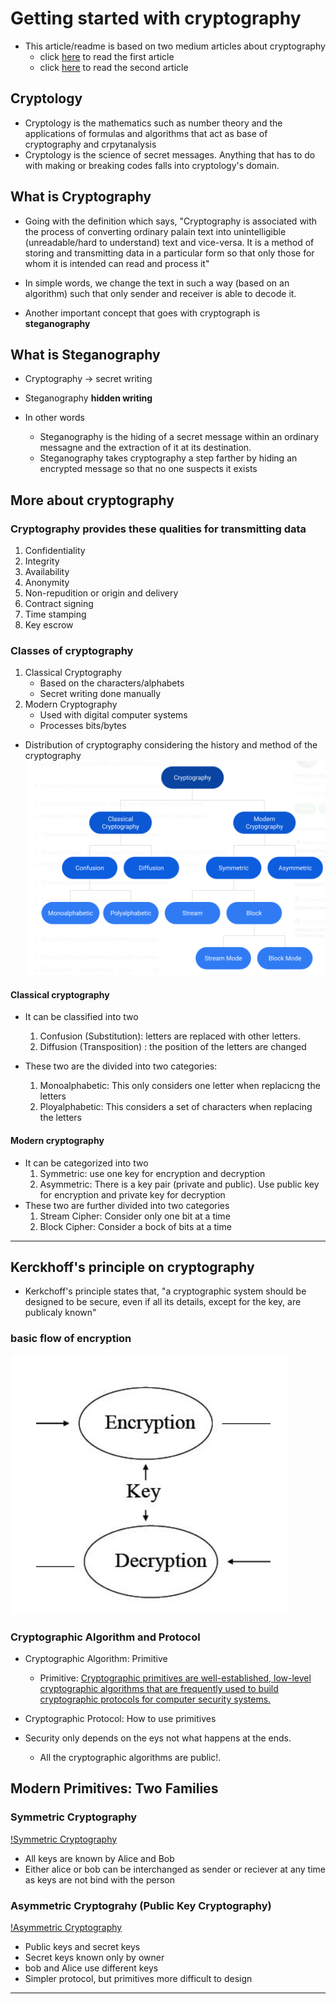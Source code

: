 # Getting started with **cryptography**
- This article/readme is based on two medium articles about cryptography
    - click [here](https://medium.com/@nshani/getting-started-with-cryptography-and-key-concepts-5e89c7687939) to read the first article
    - click [here](https://medium.com/@nshani/basic-principles-of-cryptography-9a282e7a2d2d) to read the second article
    
## Cryptology
- Cryptology is the mathematics such as number theory and the applications of formulas and algorithms that act as base of cryptography and crpytanalysis
- Cryptology is the science of secret messages. Anything that has to do with making or breaking codes falls into cryptology's domain.

## What is Cryptography
- Going with the definition which says,
"Cryptography is associated with the process of converting ordinary palain text into unintelligible (unreadable/hard to understand) text and vice-versa.
It is a method of storing and transmitting data in a particular form so that only those for whom it is intended can read and process it"

- In simple words, we change the text in such a way (based on an algorithm) such that only sender and receiver is able to decode it.
- Another important concept that goes with cryptograph is **steganography**

## What is Steganography
- Cryptography -> secret writing
- Steganography  **hidden writing**

- In other words
    - Steganography is the hiding of a secret message within an ordinary messagne and the extraction of it at its destination.
    - Steganography takes cryptography a step farther by hiding an encrypted message so that no one suspects it exists

## More about **cryptography**
### Cryptography provides these qualities for transmitting data
1. Confidentiality
2. Integrity
3. Availability
4. Anonymity
5. Non-repudition or origin and delivery
6. Contract signing
7. Time stamping
8. Key escrow

### Classes of cryptography
1. Classical Cryptography
    - Based on the characters/alphabets
    - Secret writing done manually
2. Modern Cryptography
    - Used with digital computer systems
    - Processes bits/bytes
- Distribution of cryptography considering the history and method of the cryptography
![cryptodiagram](assets/cryptodiagram.png)

#### Classical cryptography
- It can be classified into two
    1. Confusion (Substitution): letters are replaced with other letters.
    2. Diffusion (Transposition) : the position of the letters are changed

- These two are the divided into two categories:
    1. Monoalphabetic: This only considers one letter when replacicng the letters
    2. Ployalphabetic: This considers a set of characters when replacing the letters
#### Modern cryptography
- It can be categorized into two
    1. Symmetric: use one key for encryption and decryption
    2. Asymmetric: There is a key pair (private and public). Use public key for encryption and private key for decryption
- These two are further divided into two categories
    1. Stream Cipher: Consider only one bit at a time
    2. Block Cipher: Consider a bock of bits at a time

---
## Kerckhoff's principle on cryptography
- Kerkchoff's principle states that,
"a cryptographic system should be designed to be secure, even if all its details, except for the key, are publicaly known"
### basic flow of encryption
![basic flow of encryption](assets/encryption_basic_flow.png)
### Cryptographic Algorithm and Protocol
- Cryptographic Algorithm: Primitive
    - Primitive: [Cryptographic primitives are well-established, low-level cryptographic algorithms that are frequently used to build cryptographic protocols for computer security systems.](https://en.wikipedia.org/wiki/Cryptographic_primitive)
- Cryptographic Protocol: How to use primitives

- Security only depends on the eys not what happens at the ends.
    - All the cryptographic algorithms are public!.

## Modern Primitives: Two Families
### Symmetric Cryptography
[!Symmetric Cryptography](/assets/symmetric_cryptography.png)
- All keys are known by Alice and Bob
- Either alice or bob can be interchanged as sender or reciever at any time as keys are not bind with the person
### Asymmetric Cryptograhy (Public Key Cryptography)
[!Asymmetric Cryptography](/assets//asymmetric_cryptography.png)
- Public keys and secret keys
- Secret keys known only by owner
- bob and Alice use different keys
- Simpler protocol, but primitives more difficult to design
---